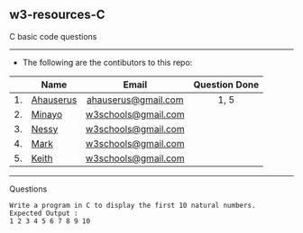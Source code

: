 ## w3-resources-C
C basic code questions
___
- The following are the contibutors to this repo:

|| Name | Email | Question Done|
|-|----------------------|:-----------------:|:--------:|
|1.| [Ahauserus](https://github.com/Ahauserus)| ahauserus@gmail.com|1, 5 |
|2.| [Minayo](https://www.w3schools.com/)| w3schools@gmail.com| |
|3.| [Nessy](https://www.w3schools.com/)| w3schools@gmail.com| |
|4.| [Mark](https://www.w3schools.com/)| w3schools@gmail.com| |
|5.| [Keith](https://www.w3schools.com/)| w3schools@gmail.com| |
___

Questions
```
Write a program in C to display the first 10 natural numbers.
Expected Output :
1 2 3 4 5 6 7 8 9 10
```
